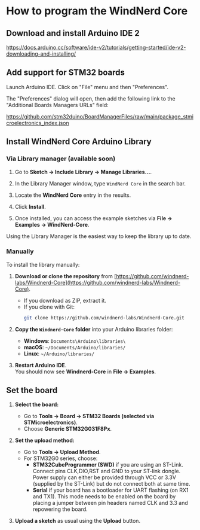 # How to program the WindNerd Core

## Download and install Arduino IDE 2 


https://docs.arduino.cc/software/ide-v2/tutorials/getting-started/ide-v2-downloading-and-installing/


## Add support for STM32 boards

Launch Arduino IDE. Click on "File" menu and then "Preferences".

The "Preferences" dialog will open, then add the following link to the "Additional Boards Managers URLs" field:

https://github.com/stm32duino/BoardManagerFiles/raw/main/package_stmicroelectronics_index.json

## Install WindNerd Core Arduino Library


### Via Library manager (available soon)

1. Go to **Sketch → Include Library → Manage Libraries…**.

2. In the Library Manager window, type `WindNerd Core` in the search bar.

3. Locate the **WindNerd Core** entry in the results.

4. Click **Install**.

5. Once installed, you can access the example sketches via **File → Examples → WindNerd-Core**.


Using the Library Manager is the easiest way to keep the library up to date.



### Manually

To install the library manually:

1. **Download or clone the repository** from [https://github.com/windnerd-labs/Windnerd-Core](https://github.com/windnerd-labs/Windnerd-Core).  
   - If you download as ZIP, extract it.  
   - If you clone with Git:  
     ```bash
     git clone https://github.com/windnerd-labs/Windnerd-Core.git
     ```

2. **Copy the `Windnerd-Core` folder** into your Arduino libraries folder:  
   - **Windows**: `Documents\Arduino\libraries\`  
   - **macOS**: `~/Documents/Arduino/libraries/`  
   - **Linux**: `~/Arduino/libraries/`

3. **Restart Arduino IDE**.  
   You should now see **Windnerd-Core** in **File → Examples**.


## Set the board


1. **Select the board:**
   - Go to **Tools → Board → STM32 Boards (selected via STMicroelectronics)**.
   - Choose **Generic STM32G031F8Px**.

2. **Set the upload method:**
   - Go to **Tools → Upload Method**.
   - For STM32G0 series, choose:
     - **STM32CubeProgrammer (SWD)** if you are using an ST-Link. Connect pins CLK,DIO,RST and GND to your ST-link dongle. Power supply can either be provided through VCC or 3.3V (supplied by the ST-Link) but do not connect both at same time.
     - **Serial** if your board has a bootloader for UART flashing (on RX1 and TX1). This mode needs to be enabled on the board by placing a jumper between pin headers named CLK and 3.3 and repowering the board.  

4. **Upload a sketch** as usual using the **Upload** button.
